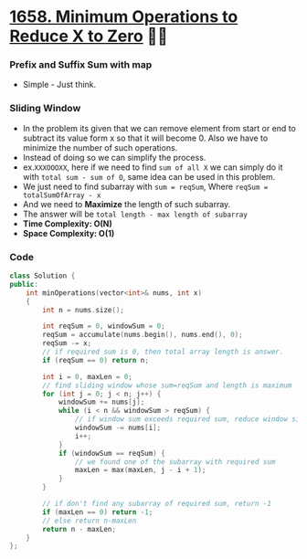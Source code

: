 # [1658. Minimum Operations to Reduce X to Zero](https://leetcode.com/problems/minimum-operations-to-reduce-x-to-zero/) 🌟🌟

### Prefix and Suffix Sum with map

-   Simple - Just think.
<!-- TODO:Explanation  -->

### Sliding Window

-   In the problem its given that we can remove element from start or end to subtract its value form x so that it will become 0. Also we have to minimize the number of such operations.
-   Instead of doing so we can simplify the process.
-   ex.`XXXOOOXX`, here if we need to find `sum of all X` we can simply do it with `total sum - sum of O`, same idea can be used in this problem.
-   We just need to find subarray with `sum = reqSum`, Where `reqSum = totalSumOfArray - x`
-   And we need to **Maximize** the length of such subarray.
-   The answer will be `total length - max length of subarray`
-   **Time Complexity: O(N)**
-   **Space Complexity: O(1)**

### Code

```cpp
class Solution {
public:
    int minOperations(vector<int>& nums, int x)
    {
        int n = nums.size();

        int reqSum = 0, windowSum = 0;
        reqSum = accumulate(nums.begin(), nums.end(), 0);
        reqSum -= x;
        // if required sum is 0, then total array length is answer.
        if (reqSum == 0) return n;

        int i = 0, maxLen = 0;
        // find sliding window whose sum=reqSum and length is maximum
        for (int j = 0; j < n; j++) {
            windowSum += nums[j];
            while (i < n && windowSum > reqSum) {
                // if window sum exceeds required sum, reduce window size from front
                windowSum -= nums[i];
                i++;
            }
            if (windowSum == reqSum) {
                // we found one of the subarray with required sum
                maxLen = max(maxLen, j - i + 1);
            }
        }

        // if don't find any subarray of required sum, return -1
        if (maxLen == 0) return -1;
        // else return n-maxLen
        return n - maxLen;
    }
};
```
